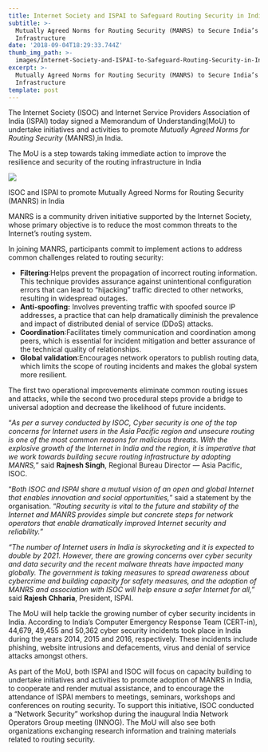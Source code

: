 ```yaml
---
title: Internet Society and ISPAI to Safeguard Routing Security in India
subtitle: >-
  Mutually Agreed Norms for Routing Security (MANRS) to Secure India’s Internet
  Infrastructure
date: '2018-09-04T18:29:33.744Z'
thumb_img_path: >-
  images/Internet-Society-and-ISPAI-to-Safeguard-Routing-Security-in-India/1*wXX6DuuN89tjCS_BsC4y6Q.jpeg
excerpt: >-
  Mutually Agreed Norms for Routing Security (MANRS) to Secure India’s Internet
  Infrastructure
template: post
---
```

The Internet Society (ISOC) and Internet Service Providers Association of India (ISPAI) today signed a Memorandum of Understanding(MoU) to undertake initiatives and activities to promote *Mutually Agreed Norms for Routing Security* (MANRS),in India.

The MoU is a step towards taking immediate action to improve the resilience and security of the routing infrastructure in India

![](/images/Internet-Society-and-ISPAI-to-Safeguard-Routing-Security-in-India/1*wXX6DuuN89tjCS_BsC4y6Q.jpeg)

<figcaption>ISOC and ISPAI to promote Mutually Agreed Norms for Routing Security (MANRS) in&nbsp;India</figcaption>

MANRS is a community driven initiative supported by the Internet Society, whose primary objective is to reduce the most common threats to the Internet’s routing system.

In joining MANRS, participants commit to implement actions to address common challenges related to routing security:

*   **Filtering**:Helps prevent the propagation of incorrect routing information. This technique provides assurance against unintentional configuration errors that can lead to “hijacking” traffic directed to other networks, resulting in widespread outages.
*   **Anti-spoofing:** Involves preventing traffic with spoofed source IP addresses, a practice that can help dramatically diminish the prevalence and impact of distributed denial of service (DDoS) attacks.
*   **Coordination**:Facilitates timely communication and coordination among peers, which is essential for incident mitigation and better assurance of the technical quality of relationships.
*   **Global validation**:Encourages network operators to publish routing data, which limits the scope of routing incidents and makes the global system more resilient.

The first two operational improvements eliminate common routing issues and attacks, while the second two procedural steps provide a bridge to universal adoption and decrease the likelihood of future incidents.

“*As per a survey conducted by ISOC, Cyber security is one of the top concerns for Internet users in the Asia Pacific region and unsecure routing is one of the most common reasons for malicious threats. With the explosive growth of the Internet in India and the region, it is imperative that we work towards building secure routing infrastructure by adopting MANRS,*” said **Rajnesh Singh**, Regional Bureau Director — Asia Pacific, ISOC.

“*Both ISOC and ISPAI share a mutual vision of an open and global Internet that enables innovation and social opportunities,*” said a statement by the organisation. “*Routing security is vital to the future and stability of the Internet and MANRS provides simple but concrete steps for network operators that enable dramatically improved Internet security and reliability.*”

*“The number of Internet users in India is skyrocketing and it is expected to double by 2021. However, there are growing concerns over cyber security and data security and the recent malware threats have impacted many globally. The government is taking measures to spread awareness about cybercrime and building capacity for safety measures, and the adoption of MANRS and association with ISOC will help ensure a safer Internet for all,”* said **Rajesh Chharia**, President, ISPAI.

The MoU will help tackle the growing number of cyber security incidents in India. According to India’s Computer Emergency Response Team (CERT-in), 44,679, 49,455 and 50,362 cyber security incidents took place in India during the years 2014, 2015 and 2016, respectively. These incidents include phishing, website intrusions and defacements, virus and denial of service attacks amongst others.

As part of the MoU, both ISPAI and ISOC will focus on capacity building to undertake initiatives and activities to promote adoption of MANRS in India, to cooperate and render mutual assistance, and to encourage the attendance of ISPAI members to meetings, seminars, workshops and conferences on routing security. To support this initiative, ISOC conducted a “Network Security” workshop during the inaugural India Network Operators Group meeting (INNOG). The MoU will also see both organizations exchanging research information and training materials related to routing security.
